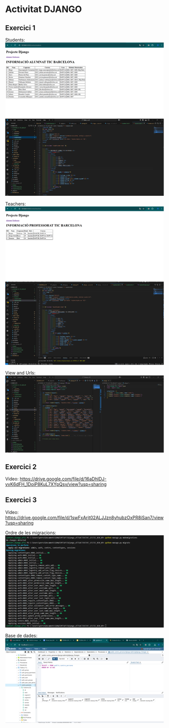 # Activitat DJANGO

## Exercici 1
Students:
![Students app](imatges/StudentsApp.png)
![Students project](imatges/StudentsProject.png)

Teachers:
![Teachers app](imatges/TeachersApp.png)
![Teachers Project](imatges/TeachersProject.png)

View and Urls:
![Views_Urls](imatges/Views_urls.png)

## Exercici 2
Video:
https://drive.google.com/file/d/16aDhIDJ-vvK6dFH_1DoiP8KuL7XYpQsv/view?usp=sharing

## Exercici 3
Video:
https://drive.google.com/file/d/1swFxArjt02ALJJzn8yhubzOxPR8iSan7/view?usp=sharing

Ordre de les migracions:
![Migracions](imatges/Activitat3Migracions.png)

Base de dades:
![Base de dades](imatges/BaseDeDades.png)